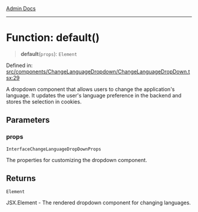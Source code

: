 [Admin Docs](/)

***

# Function: default()

> **default**(`props`): `Element`

Defined in: [src/components/ChangeLanguageDropdown/ChangeLanguageDropDown.tsx:29](https://github.com/abhassen44/talawa-admin/blob/285f7384c3d26b5028a286d84f89b85120d130a2/src/components/ChangeLanguageDropdown/ChangeLanguageDropDown.tsx#L29)

A dropdown component that allows users to change the application's language.
It updates the user's language preference in the backend and stores the selection in cookies.

## Parameters

### props

`InterfaceChangeLanguageDropDownProps`

The properties for customizing the dropdown component.

## Returns

`Element`

JSX.Element - The rendered dropdown component for changing languages.
